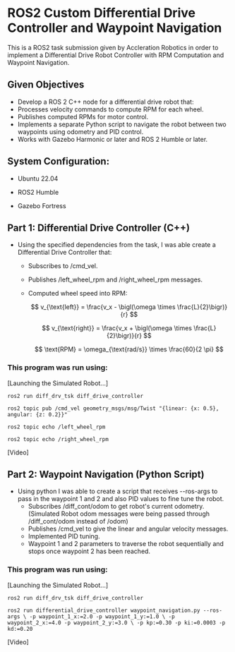 # ROS2 Custom Differential Drive Controller and Waypoint Navigation

This is a ROS2 task submission given by Accleration Robotics in order to implement a Differential Drive Robot Controller with RPM Computation and Waypoint Navigation.

## Given Objectives
- Develop a ROS 2 C++ node for a differential drive robot that:
- Processes velocity commands to compute RPM for each wheel.
- Publishes computed RPMs for motor control.
- Implements a separate Python script to navigate the robot between two waypoints using odometry and PID control.
- Works with Gazebo Harmonic or later and ROS 2 Humble or later.

## System Configuration:

* Ubuntu 22.04

* ROS2 Humble

* Gazebo Fortress

## Part 1: Differential Drive Controller (C++)

- Using the specified dependencies from the task, I was able create a Differential Drive Controller that:
    - Subscribes to /cmd_vel.
    - Publishes /left_wheel_rpm and /right_wheel_rpm messages.
    - Computed wheel speed into RPM:
      
        $$
        v_{\text{left}} = \frac{v_x - \bigl(\omega \times \frac{L}{2}\bigr)}{r}
        $$

        $$
        v_{\text{right}} = \frac{v_x + \bigl(\omega \times \frac{L}{2}\bigr)}{r}
        $$

        $$
        \text{RPM} = \omega_{\text{rad/s}} \times \frac{60}{2 \pi}
        $$

### This program was run using:
  [Launching the Simulated Robot...]
  
  `ros2 run diff_drv_tsk diff_drive_controller`
  
  `ros2 topic pub /cmd_vel geometry_msgs/msg/Twist "{linear: {x: 0.5}, angular: {z: 0.2}}"`
  
  `ros2 topic echo /left_wheel_rpm`
  
  `ros2 topic echo /right_wheel_rpm`

[Video]

## Part 2: Waypoint Navigation (Python Script)

- Using python I was able to create a script that receives --ros-args to pass in the waypoint 1 and 2 and also PID values to fine tune the robot.
  - Subscribes /diff_cont/odom to get robot's current odometry. (Simulated Robot odom messages were being passed through /diff_cont/odom instead of /odom)
  - Publishes /cmd_vel to give the linear and angular velocity messages.
  - Implemented PID tuning.
  - Waypoint 1 and 2 parameters to traverse the robot sequentially and stops once waypoint 2 has been reached.

### This program was run using:
  [Launching the Simulated Robot...]
  
  `ros2 run diff_drv_tsk diff_drive_controller`
  
  ``ros2 run differential_drive_controller waypoint_navigation.py --ros-args \
    -p waypoint_1_x:=2.0 -p waypoint_1_y:=1.0 \
    -p waypoint_2_x:=4.0 -p waypoint_2_y:=3.0 \
    -p kp:=0.30 -p ki:=0.0003 -p kd:=0.20``
    
[Video]
